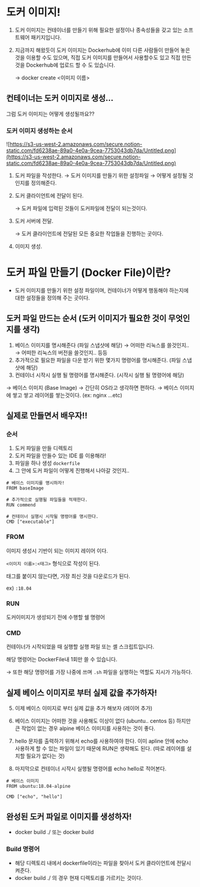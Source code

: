 # 도커 이미지!

1. 도커 이미지는 컨테이너를 만들기 위해 필요한 설정이나 종속성들을 갖고 있는 소프트웨어 패키지입니다.
2. 지금까지 해왔듯이 도커 이미지는 Dockerhub에 이미 다른 사람들이 만들어 놓은것을 이용할 수도 있으며, 직접 도커 이미지를 만들어서 사용할수도 있고 직접 만든것을 Dockerhub에 업로드 할 수 도 있습니다.

    → docker create <이미지 이름>

## 컨테이너는 도커 이미지로 생성...
그럼 도커 이미지는 어떻게 생성될까요??

### 도커 이미지 생성하는 순서

![https://s3-us-west-2.amazonaws.com/secure.notion-static.com/fd6238ae-89a0-4e0a-9cea-7753043db7da/Untitled.png](https://s3-us-west-2.amazonaws.com/secure.notion-static.com/fd6238ae-89a0-4e0a-9cea-7753043db7da/Untitled.png)

1. 도커 파일을 작성한다.
→ 도커 이미지를 만들기 위한 설정파일
→ 어떻게 설정될 것인지를 정의해준다.
2. 도커 클라이언트에 전달이 된다.

    → 도커 파일에 입력된 것들이 도커파일에 전달이 되는것이다.

3. 도커 서버에 전달.

    → 도커 클라이언트에 전달된 모든 중요한 작업들을 진행하는 곳이다.

4. 이미지 생성.

# 도커 파일 만들기 (Docker File)이란?

- 도커 이미지를 만들기 위한 설정 파일이며, 컨테이너가 어떻게 행동해야 하는지에 대한 설정들을 정의해 주는 곳이다.

## 도커 파일 만드는 순서 (도커 이미지가 필요한 것이 무엇인지를 생각)

1. 베이스 이미지를 명시해준다 (파일 스냅샷에 해당)
→ 어떠한 리눅스를 쓸것인지..
→ 어떠한 리눅스의 버전을 쓸것인지.. 등등
2. 추가적으로 필요한 파일을 다운 받기 위한 몇가지 명령어를 명시해준다. (파일 스냅샷에 해당)
3. 컨테이너 시작시 실행 될 명령어를 명시해준다. (시작시 실행 될 명령어에 해당)

→ 베이스 이미지 (Base Image)
→ 간단히 OS라고 생각하면 편하다.
→ 베이스 이미지에 쌓고 쌓고 레이어를 쌓는것이다. (ex: nginx ...etc)

## 실제로 만들면서 배우자!!

### 순서

1. 도커 파일을 만들 디렉토리
2. 도커 파일을 만들수 있는 IDE 를 이용해라!
3. 파일을 하나 생성 `dockerfile`
4. 그 안에 도커 파일이  어떻게 진행해서 나아갈 것인지..

```docker
# 베이스 이미지를 명시하자!
FROM baseImage

# 추가적으로 실행될 파일들을 적재한다.
RUN commend

# 컨테이너 실행시 시작될 명령어를 명시한다.
CMD ["executable"]
```

### FROM

이미지 생성시 기반이 되는 이미지 레이어 이다.

`<이미지 이름>:<태그>` 형식으로 작성이 된다.

태그를 붙이지 않는다면, 가장 최신 것을 다운로드가 된다.

ex)  `:18.04`

### RUN

도커이미지가 생성되기 전에 수행할 쉘 명령어

### CMD

컨테이너가 시작되었을 때 실행할 실행 파일 또는 셸 스크립트입니다.

해당 명령어는 DockerFile내 1회만 쓸 수 있습니다.

→ 또한 해당 명령어를 가장 나중에 쓰며 `.sh` 파일을 실행하는 역할도 지시가 가능하다.

## 실제 베이스 이미지로 부터 실제 값을 추가하자!

5. 이제 베이스 이미지로 부터 실제 값을 추가 해보자 (레이어 추가)

6. 베이스 이미지는 어떠한 것을 사용해도 이상이 없다 (ubuntu.. centos 등) 
하지만 큰 작업이 없는 경우 alpine 베이스 이미지를 사용하는 것이 좋다.

7. hello  문자를 출력하기 위해서 echo를 사용하여야 한다.
이미 apline 안에 echo 사용하게 할 수 있는 파일이 있기 때문에 RUN은 생략해도 된다.
(따로 레이어를 설치할 필요가 없다는 것)

8. 마지막으로 컨테이너 시작시 실행될 명령어를 echo hello로 적어본다.

```docker
# 베이스 이미지
FROM ubuntu:18.04-alpine

CMD ["echo", "hello"]
```

## 완성된 도커 파일로 이미지를 생성하자!

- docker build ./ 또는 docker build

### Build 명령어

- 해당 디렉토리 내에서 dockerfile이라는 파일을 찾아서 도커 클라이언트에 전달시켜준다.
- docker build ./ 의 경우 현재 디렉토리를 가르키는 것이다.
